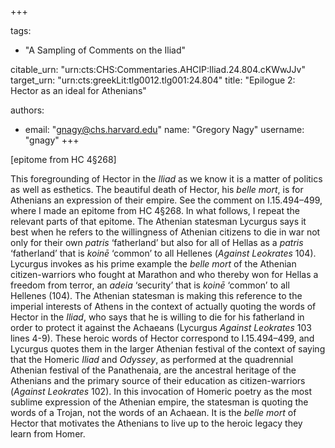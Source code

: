 +++

tags:
- "A Sampling of Comments on the Iliad"

citable_urn: "urn:cts:CHS:Commentaries.AHCIP:Iliad.24.804.cKWwJJv"
target_urn: "urn:cts:greekLit:tlg0012.tlg001:24.804"
title: "Epilogue 2: Hector as an ideal for Athenians"

authors:
- email: "gnagy@chs.harvard.edu"
  name: "Gregory Nagy"
  username: "gnagy"
+++

<p>[epitome from HC 4§268]</p><p>This foregrounding of Hector in the <em>Iliad</em> as we know it is a matter of politics as well as esthetics. The beautiful death of Hector, his <em>belle mort</em>, is for Athenians an expression of their empire. See the comment on I.15.494–499, where I made an epitome from HC 4§268. In what follows, I repeat the relevant parts of that epitome. The Athenian statesman Lycurgus says it best when he refers to the willingness of Athenian citizens to die in war not only for their own <em>patris</em> ‘fatherland’ but also for all of Hellas as a <em>patris</em> ‘fatherland’ that is <em>koinē</em> ‘common’ to all Hellenes (<em>Against Leokrates</em> 104). Lycurgus invokes as his prime example the <em>belle mort</em> of the Athenian citizen-warriors who fought at Marathon and who thereby won for Hellas a freedom from terror, an <em>adeia</em> ‘security’ that is <em>koinē</em> ‘common’ to all Hellenes (104). The Athenian statesman is making this reference to the imperial interests of Athens in the context of actually quoting the words of Hector in the <em>Iliad</em>, who says that he is willing to die for his fatherland in order to protect it against the Achaeans (Lycurgus <em>Against</em> <em>Leokrates</em> 103 lines 4-9). These heroic words of Hector correspond to I.15.494–499, and Lycurgus quotes them in the larger Athenian festival of the context of saying that the Homeric <em>Iliad</em> and <em>Odyssey</em>, as performed at the quadrennial Athenian festival of the Panathenaia, are the ancestral heritage of the Athenians and the primary source of their education as citizen-warriors (<em>Against Leokrates</em> 102). In this invocation of Homeric poetry as the most sublime expression of the Athenian empire, the statesman is quoting the words of a Trojan, not the words of an Achaean. It is the <em>belle</em> <em>mort</em> of Hector that motivates the Athenians to live up to the heroic legacy they learn from Homer. </p>